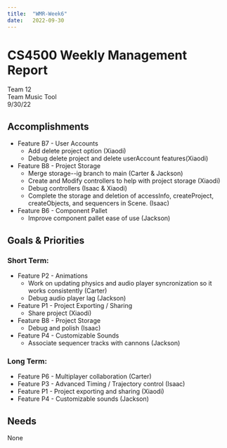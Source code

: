 ```yaml
---
title:  "WMR-Week6"
date:   2022-09-30
---
```

# CS4500 Weekly Management Report

Team 12 \
Team Music Tool \
9/30/22

## Accomplishments

- Feature B7 - User Accounts
  - Add delete project option (Xiaodi)
  - Debug delete project and delete userAccount features(Xiaodi)
- Feature B8 - Project Storage
  - Merge storage--ig branch to main (Carter & Jackson)
  - Create and Modify controllers to help with project storage (Xiaodi)
  - Debug controllers (Isaac & Xiaodi)
  - Complete the storage and deletion of accessInfo, createProject, createObjects, and sequencers in Scene. (Isaac)
- Feature B6 - Component Pallet
  - Improve component pallet ease of use (Jackson)

## Goals & Priorities

### Short Term:
- Feature P2 - Animations
  - Work on updating physics and audio player syncronization so it works consistently (Carter)
  - Debug audio player lag (Jackson)
- Feature P1 - Project Exporting / Sharing
  - Share project (Xiaodi)
- Feature B8 - Project Storage
  - Debug and polish (Isaac)
- Feature P4 - Customizable Sounds
  - Associate sequencer tracks with cannons (Jackson)

### Long Term:
  - Feature P6 - Multiplayer collaboration (Carter)
  - Feature P3 - Advanced Timing / Trajectory control (Isaac)
  - Feature P1 - Project exporting and sharing (Xiaodi)
  - Feature P4 - Customizable sounds (Jackson)

## Needs

None

